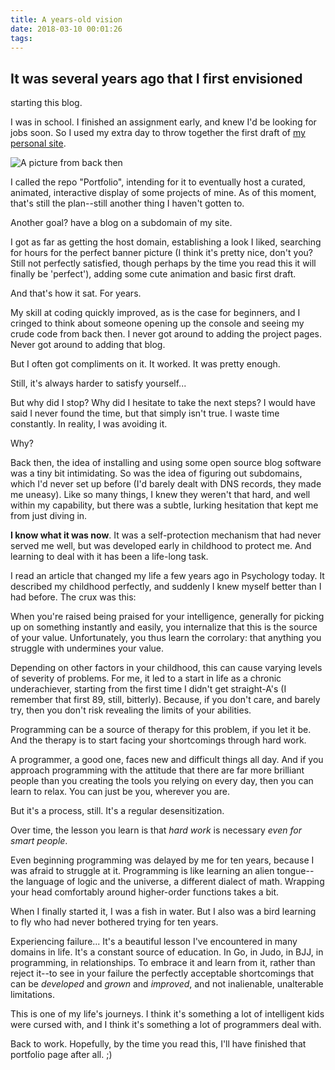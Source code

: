 ```yaml
---
title: A years-old vision
date: 2018-03-10 00:01:26
tags:
---
```

## It was several years ago that I first envisioned
starting this blog.

I was in school. I finished an assignment early, and knew I'd
be looking for jobs soon. So I used my extra day to throw together the first draft of [my personal site](http://kylebaker.io).

![A picture from back then](/images/mks-superman.png)

I called the repo "Portfolio", intending for it to eventually host a curated, animated, interactive display of some projects of mine. As of this moment, that's still the plan--still another thing I haven't gotten to.

Another goal? have a blog on a subdomain of my site.

I got as far as getting the host domain, establishing a look I liked, searching for hours for the perfect banner picture (I think it's pretty nice, don't you? Still not perfectly satisfied, though perhaps by the time you read this it will finally be 'perfect'), adding some cute animation and basic first draft.

And that's how it sat. For years.

My skill at coding quickly improved, as is the case for beginners, and I cringed to think about someone opening up the console and seeing my crude code from back then.
I never got around to adding the project pages.
Never got around to adding that blog. 

But I often got compliments on it. It worked. It was pretty enough.

Still, it's always harder to satisfy yourself...

But why did I stop? Why did I hesitate to take the next steps? I would have said I never found the time, but that simply isn't true. I waste time constantly. In reality, I was avoiding it.

Why?

Back then, the idea of installing and using some open source blog software was a tiny bit intimidating. So was the idea of figuring out subdomains, which I'd never set up before (I'd barely dealt with DNS records, they made me uneasy). Like so many things, I knew they weren't that hard, and well within my capability, but there was a subtle, lurking hesitation that kept me from just diving in.

**I know what it was now**. It was a self-protection mechanism that had never served me well, but was developed early in childhood to protect me. And learning to deal with it has been a life-long task.

I read an article that changed my life a few years ago in Psychology today. It described my childhood perfectly, and suddenly I knew myself better than I had before. The crux was this:

When you're raised being praised for your intelligence, generally for picking up on something instantly and easily, you internalize that this is the source of your value. Unfortunately, you thus learn the corrolary: that anything you struggle with undermines your value.

Depending on other factors in your childhood, this can cause varying levels of severity of problems. For me, it led to a start in life as a chronic underachiever, starting from the first time I didn't get straight-A's (I remember that first 89, still, bitterly). Because, if you don't care, and barely try, then you don't risk revealing the limits of your abilities.

Programming can be a source of therapy for this problem, if you let it be. And the therapy is to start facing your shortcomings through hard work.

A programmer, a good one, faces new and difficult things all day. And if you approach programming with the attitude that there are far more brilliant people than you creating the tools you relying on every day, then you can learn to relax. You can just be you, wherever you are.

But it's a process, still. It's a regular desensitization.

Over time, the lesson you learn is that _hard work_ is necessary _even for smart people_.

Even beginning programming was delayed by me for ten years, because I was afraid to struggle at it. Programming is like learning an alien tongue--the language of logic and the universe, a different dialect of math. Wrapping your head comfortably around higher-order functions takes a bit.

When I finally started it, I was a fish in water. But I also was a bird learning to fly who had never bothered trying for ten years.

Experiencing failure... It's a beautiful lesson I've encountered in many domains in life. It's a constant source of education. In Go, in Judo, in BJJ, in programming, in relationships. To embrace it and learn from it, rather than reject it--to see in your failure the perfectly acceptable shortcomings that can be _developed_ and _grown_ and _improved_, and not inalienable, unalterable limitations.

This is one of my life's journeys. I think it's something a lot of intelligent kids were cursed with, and I think it's something a lot of programmers deal with.

Back to work. Hopefully, by the time you read this, I'll have finished that portfolio page after all. ;)